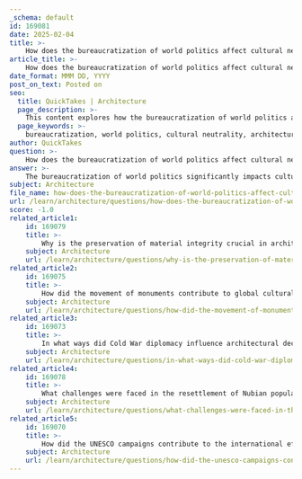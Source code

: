 ```yaml
---
_schema: default
id: 169081
date: 2025-02-04
title: >-
    How does the bureaucratization of world politics affect cultural neutrality and architectural specificity?
article_title: >-
    How does the bureaucratization of world politics affect cultural neutrality and architectural specificity?
date_format: MMM DD, YYYY
post_on_text: Posted on
seo:
  title: QuickTakes | Architecture
  page_description: >-
    This content explores how the bureaucratization of world politics affects cultural neutrality and architectural specificity, highlighting the implications of international organizations on cultural heritage management and the complexities of global cultural exchange.
  page_keywords: >-
    bureaucratization, world politics, cultural neutrality, architectural specificity, UNESCO, cultural heritage, rational-legal authority, political agendas, cultural identity, standardized frameworks, local contexts, cultural exchange, mobility, ethical considerations
author: QuickTakes
question: >-
    How does the bureaucratization of world politics affect cultural neutrality and architectural specificity?
answer: >-
    The bureaucratization of world politics significantly impacts cultural neutrality and architectural specificity through the mechanisms of international organizations, particularly in how they manage cultural heritage and architectural preservation. This process is characterized by the application of "rational-legal authority," as described by political theorists, which influences the way cultural values are perceived and enacted on a global scale.\n\n1. **Cultural Neutrality**: Organizations like UNESCO strive to maintain a facade of political neutrality while exerting influence over cultural heritage management. This neutrality is often a response to the need for legitimacy in the international arena, where the imposition of a singular cultural narrative can lead to conflicts. The bureaucratic framework creates "rules for the world" that are intended to be universally applicable, yet these rules can inadvertently favor certain cultural perspectives over others. For instance, the relocation of monuments, such as the Nubian temples during the Aswan High Dam project, illustrates how decisions made under the guise of cultural preservation can reflect underlying political agendas, thus challenging the notion of true cultural neutrality.\n\n2. **Architectural Specificity**: The bureaucratization process also affects architectural specificity by standardizing approaches to cultural heritage that may overlook local contexts and specificities. The emphasis on expertise and moral authority can lead to a homogenization of architectural practices, where unique cultural expressions are subsumed under broader, often Western-centric frameworks. This can result in the loss of local architectural identities and practices, as decisions are made based on bureaucratic criteria rather than the specific cultural and historical contexts of the sites in question.\n\n3. **Cultural Reciprocity and Mobility**: The bureaucratic approach to cultural heritage management can facilitate cultural exchange and mobility, but it can also create tensions. While the relocation of monuments can enhance accessibility and promote global cultural exchange, it raises ethical considerations regarding ownership and representation. The movement of cultural artifacts often reflects historical patterns of mobility that are intertwined with power dynamics, and the bureaucratic processes governing these movements can sometimes obscure the complexities of these relationships.\n\nIn summary, the bureaucratization of world politics influences cultural neutrality and architectural specificity by imposing standardized frameworks that may not adequately account for local contexts and cultural identities. This dynamic underscores the need for a more nuanced approach to cultural heritage management that recognizes the complexities of global cultural exchange and the specificities of architectural practices.
subject: Architecture
file_name: how-does-the-bureaucratization-of-world-politics-affect-cultural-neutrality-and-architectural-specificity.md
url: /learn/architecture/questions/how-does-the-bureaucratization-of-world-politics-affect-cultural-neutrality-and-architectural-specificity
score: -1.0
related_article1:
    id: 169079
    title: >-
        Why is the preservation of material integrity crucial in architectural conservation?
    subject: Architecture
    url: /learn/architecture/questions/why-is-the-preservation-of-material-integrity-crucial-in-architectural-conservation
related_article2:
    id: 169075
    title: >-
        How did the movement of monuments contribute to global cultural exchange?
    subject: Architecture
    url: /learn/architecture/questions/how-did-the-movement-of-monuments-contribute-to-global-cultural-exchange
related_article3:
    id: 169073
    title: >-
        In what ways did Cold War diplomacy influence architectural decisions in the Middle East?
    subject: Architecture
    url: /learn/architecture/questions/in-what-ways-did-cold-war-diplomacy-influence-architectural-decisions-in-the-middle-east
related_article4:
    id: 169078
    title: >-
        What challenges were faced in the resettlement of Nubian populations in terms of cultural identity?
    subject: Architecture
    url: /learn/architecture/questions/what-challenges-were-faced-in-the-resettlement-of-nubian-populations-in-terms-of-cultural-identity
related_article5:
    id: 169070
    title: >-
        How did the UNESCO campaigns contribute to the international effort to salvage the Nubian Temples?
    subject: Architecture
    url: /learn/architecture/questions/how-did-the-unesco-campaigns-contribute-to-the-international-effort-to-salvage-the-nubian-temples
---
```


&nbsp;